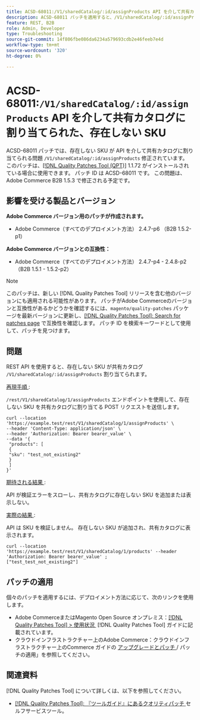 ```yaml
---
title: ACSD-68011:/V1/sharedCatalog/:id/assignProducts API を介して共有カタログに割り当てられた、存在しない SKU
description: ACSD-68011 パッチを適用すると、/V1/sharedCatalog/:id/assignProducts API を介して共有カタログに割り当てられた存在しない SKU があるAdobe Commerceの問題が修正されます。
feature: REST, B2B
role: Admin, Developer
type: Troubleshooting
source-git-commit: 14f806fbe086da6234a579693cdb2e46feeb7e4d
workflow-type: tm+mt
source-wordcount: '320'
ht-degree: 0%

---
```


# ACSD-68011:`/V1/sharedCatalog/:id/assignProducts` API を介して共有カタログに割り当てられた、存在しない SKU

ACSD-68011 パッチでは、存在しない SKU が API を介して共有カタログに割り当てられる問題 `/V1/sharedCatalog/:id/assignProducts` 修正されています。 このパッチは、[[!DNL Quality Patches Tool (QPT)]](/help/tools/quality-patches-tool/quality-patches-tool-to-self-serve-quality-patches.md) 1.1.72 がインストールされている場合に使用できます。 パッチ ID は ACSD-68011 です。 この問題は、Adobe Commerce B2B 1.5.3 で修正される予定です。

## 影響を受ける製品とバージョン

**Adobe Commerce バージョン用のパッチが作成されます。**

* Adobe Commerce（すべてのデプロイメント方法） 2.4.7-p6 （B2B 1.5.2-p1）

**Adobe Commerce バージョンとの互換性：**

* Adobe Commerce（すべてのデプロイメント方法） 2.4.7-p4 - 2.4.8-p2 （B2B 1.5.1 - 1.5.2-p2）

>[!NOTE]
>
>このパッチは、新しい [!DNL Quality Patches Tool] リリースを含む他のバージョンにも適用される可能性があります。 パッチがAdobe Commerceのバージョンと互換性があるかどうかを確認するには、`magento/quality-patches` パッケージを最新バージョンに更新し、[[!DNL Quality Patches Tool]: Search for patches page](https://experienceleague.adobe.com/tools/commerce-quality-patches/index.html) で互換性を確認します。 パッチ ID を検索キーワードとして使用して、パッチを見つけます。

## 問題

REST API を使用すると、存在しない SKU が共有カタログ `/V1/sharedCatalog/:id/assignProducts` 割り当てられます。

<u> 再現手順 </u>:

`/rest/V1/sharedCatalog/1/assignProducts` エンドポイントを使用して、存在しない SKU を共有カタログに割り当てる POST リクエストを送信します。

```
curl --location 'https://example.test/rest/V1/sharedCatalog/1/assignProducts' \
--header 'Content-Type: application/json' \
--header 'Authorization: Bearer bearer_value' \
--data '{
 "products": [
 { 
 "sku": "test_not_existing2"
 }
 ]
}'
```

<u> 期待される結果 </u>:

API が検証エラーをスローし、共有カタログに存在しない SKU を追加または表示しない。

<u> 実際の結果 </u>:

API は SKU を検証しません。 存在しない SKU が追加され、共有カタログに表示されます。

```
curl --location 'https://example.test/rest/V1/sharedCatalog/1/products' --header 'Authorization: Bearer bearer_value' ;
["test_test_not_existing2"]
```


## パッチの適用

個々のパッチを適用するには、デプロイメント方法に応じて、次のリンクを使用します。

* Adobe CommerceまたはMagento Open Source オンプレミス：[[!DNL Quality Patches Tool] > 使用状況 &#x200B;](/help/tools/quality-patches-tool/usage.md) [!DNL Quality Patches Tool] ガイドに記載されています。
* クラウドインフラストラクチャー上のAdobe Commerce：クラウドインフラストラクチャー上のCommerce ガイドの [&#x200B; アップグレードとパッチ &#x200B;](https://experienceleague.adobe.com/docs/commerce-cloud-service/user-guide/develop/upgrade/apply-patches.html)/ パッチの適用」を参照してください。

## 関連資料

[!DNL Quality Patches Tool] について詳しくは、以下を参照してください。

* [[!DNL Quality Patches Tool]: 『ツールガイド』にあるクオリティパッチ &#x200B;](/help/tools/quality-patches-tool/quality-patches-tool-to-self-serve-quality-patches.md) セルフサービスツール。
